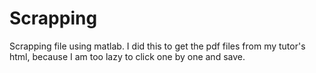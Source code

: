 # Scrapping
Scrapping file using matlab. I did this to get the pdf files from my tutor's html, because I am too lazy to click one by one and save.
